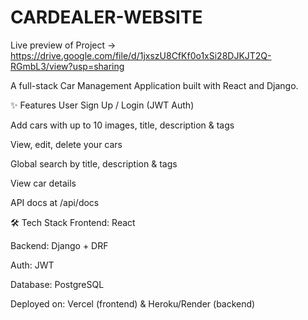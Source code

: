 # CARDEALER-WEBSITE


Live preview of Project -> https://drive.google.com/file/d/1jxszU8CfKf0o1xSi28DJKJT2Q-RGmbL3/view?usp=sharing


A full-stack Car Management Application built with React and Django.

✨ Features
User Sign Up / Login (JWT Auth)

Add cars with up to 10 images, title, description & tags

View, edit, delete your cars

Global search by title, description & tags

View car details

API docs at /api/docs

🛠 Tech Stack
Frontend: React

Backend: Django + DRF

Auth: JWT

Database: PostgreSQL

Deployed on: Vercel (frontend) & Heroku/Render (backend)
